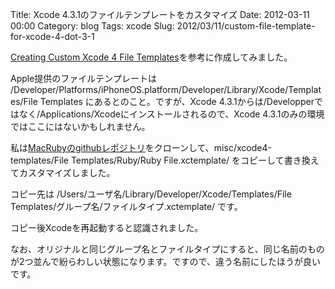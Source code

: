 Title: Xcode 4.3.1のファイルテンプレートをカスタマイズ
Date: 2012-03-11 00:00
Category: blog
Tags: xcode
Slug: 2012/03/11/custom-file-template-for-xcode-4-dot-3-1

[Creating Custom Xcode 4 File Templates](http://meandmark.com/blog/2011/11/creating-custom-xcode-4-file-templates/)を参考に作成してみました。

Apple提供のファイルテンプレートは
/Developer/Platforms/iPhoneOS.platform/Developer/Library/Xcode/Templates/File Templates
にあるとのこと。ですが、Xcode 4.3.1からは/Developperではなく/Applications/Xcodeにインストールされるので、Xcode 4.3.1のみの環境ではここにはないかもしれません。

私は[MacRubyのgithubレポジトリ](https://github.com/MacRuby/MacRuby)をクローンして、misc/xcode4-templates/File Templates/Ruby/Ruby File.xctemplate/ をコピーして書き換えてカスタマイズしました。

コピー先は
/Users/ユーザ名/Library/Developer/Xcode/Templates/File Templates/グループ名/ファイルタイプ.xctemplate/
です。

コピー後Xcodeを再起動すると認識されました。

なお、オリジナルと同じグループ名とファイルタイプにすると、同じ名前のものが2つ並んで紛らわしい状態になります。ですので、違う名前にしたほうが良いです。
